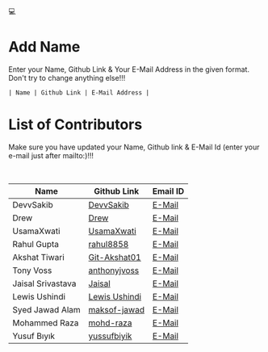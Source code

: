 💻

# Add Name

<p>Enter your Name, Github Link & Your E-Mail Address in the given format. Don't try to change anything else!!!</p>
<code>| Name | Github Link | E-Mail Address |</code>

# List of Contributors

<p>Make sure you have updated your Name, Github link & E-Mail Id (enter your e-mail just after mailto:)!!!</p>
<br>
  
| Name | Github Link | Email ID |
| ------|----------|---------- |
| DevvSakib | <a href="https://github.com/devvsakib/">DevvSakib</a> | <a href="mailto:devvsakib@gmail.com">E-Mail</a> |
| Drew | <a href="https://github.com/NeoPrint3D">Drew</a> | <a href="mailto:np3d.dev@gmail.com">E-Mail</a> |
| UsamaXwati | <a href="https://github.com/UsamaXwati">UsamaXwati</a> | <a href="mailto:usamaxwati1@gmail.com">E-Mail</a> |
| Rahul Gupta | <a href="https://github.com/rahul8858">rahul8858</a> | <a href="mailto:rg3056052@gmail.com">E-Mail</a> |
| Akshat Tiwari | <a href="https://github.com/Git-Akshat01">Git-Akshat01</a> | <a href="mailto:akshattiwari0901@gmail.com">E-Mail</a>|
| Tony Voss | <a href="https://github.com/anthonyjvoss">anthonyjvoss</a> | <a href="mailto:anthonyjvoss@gmail.com">E-Mail</a> |
| Jaisal Srivastava | <a href="https://github.com/Jais99">Jaisal</a> | <a href="mailto:jaisalsrivastava@gmail.com">E-Mail</a> |
| Lewis Ushindi | <a href="https://github.com/lewisushindi">Lewis Ushindi</a> | <a href="mailto:coderflame3@gmail.com">E-Mail</a> |
| Syed Jawad Alam | <a href="https://github.com/maksof-jawad">maksof-jawad</a> | <a href="mailto:contact.syedjawad@gmail.com">E-Mail</a> |
| Mohammed Raza | <a href="https://github.com/mohd-raza">mohd-raza</a> | <a href="mailto:contact.mohdraza.syed@gmail.com">E-Mail</a> |
| Yusuf Bıyık | <a href="https://github.com/yussufbiyik">yussufbiyik</a> | <a href="mailto:yussuf.jpeg@gmail.com">E-Mail</a> |
